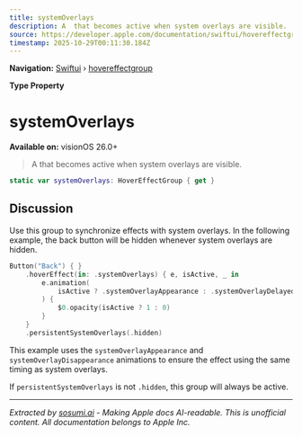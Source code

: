 ```yaml
---
title: systemOverlays
description: A  that becomes active when system overlays are visible.
source: https://developer.apple.com/documentation/swiftui/hovereffectgroup/systemoverlays
timestamp: 2025-10-29T00:11:30.184Z
---
```


**Navigation:** [Swiftui](/documentation/swiftui) › [hovereffectgroup](/documentation/swiftui/hovereffectgroup)

**Type Property**

# systemOverlays

**Available on:** visionOS 26.0+

> A  that becomes active when system overlays are visible.

```swift
static var systemOverlays: HoverEffectGroup { get }
```

## Discussion

Use this group to synchronize effects with system overlays. In the following example, the back button will be hidden whenever system overlays are hidden.

```swift
Button("Back") { }
    .hoverEffect(in: .systemOverlays) { e, isActive, _ in
        e.animation(
            isActive ? .systemOverlayAppearance : .systemOverlayDelayedDisappearance
        ) {
            $0.opacity(isActive ? 1 : 0)
        }
    }
    .persistentSystemOverlays(.hidden)
```

This example uses the `systemOverlayAppearance` and `systemOverlayDisappearance` animations to ensure the effect using the same timing as system overlays.

If `persistentSystemOverlays` is not `.hidden`, this group will always be active.

---

*Extracted by [sosumi.ai](https://sosumi.ai) - Making Apple docs AI-readable.*
*This is unofficial content. All documentation belongs to Apple Inc.*
